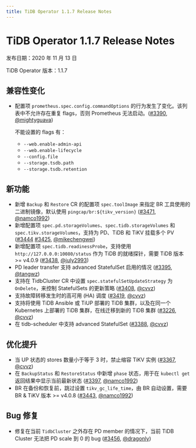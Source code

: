 ```yaml
---
title: TiDB Operator 1.1.7 Release Notes
---
```


# TiDB Operator 1.1.7 Release Notes

发布日期：2020 年 11 月 13 日

TiDB Operator 版本：1.1.7

## 兼容性变化

- 配置项 `prometheus.spec.config.commandOptions` 的行为发生了变化。该列表中不允许存在重复 flags，否则 Prometheus 无法启动。([#3390](https://github.com/pingcap/tidb-operator/pull/3390), [@mightyguava](https://github.com/mightyguava))

    不能设置的 flags 有：

    - `--web.enable-admin-api`
    - `--web.enable-lifecycle`
    - `--config.file`
    - `--storage.tsdb.path`
    - `--storage.tsdb.retention`

## 新功能

- 新增 `Backup` 和 `Restore` CR 的配置项 `spec.toolImage` 来指定 BR 工具使用的二进制镜像，默认使用 `pingcap/br:${tikv_version}` ([#3471](https://github.com/pingcap/tidb-operator/pull/3471), [@namco1992](https://github.com/namco1992))
- 新增配置项 `spec.pd.storageVolumes`、`spec.tidb.storageVolumes` 和 `spec.tikv.storageVolumes`，支持为 PD、TiDB 和 TiKV 挂载多个 PV ([#3444](https://github.com/pingcap/tidb-operator/pull/3444) [#3425](https://github.com/pingcap/tidb-operator/pull/3425), [@mikechengwei](https://github.com/mikechengwei))
- 新增配置项 `spec.tidb.readinessProbe`，支持使用 `http://127.0.0.0:10080/status` 作为 TiDB 的就绪探针，需要 TiDB 版本 >= v4.0.9 ([#3438](https://github.com/pingcap/tidb-operator/pull/3438), [@july2993](https://github.com/july2993))
- PD leader transfer 支持 advanced StatefulSet 启用的情况 ([#3395](https://github.com/pingcap/tidb-operator/pull/3395), [@tangwz](https://github.com/tangwz))
- 支持在 TidbCluster CR 中设置 `spec.statefulSetUpdateStrategy` 为 `OnDelete`，来控制 StatefulSets 的更新策略 ([#3408](https://github.com/pingcap/tidb-operator/pull/3408), [@cvvz](https://github.com/cvvz))
- 支持故障转移发生时的高可用 (HA) 调度 ([#3419](https://github.com/pingcap/tidb-operator/pull/3419), [@cvvz](https://github.com/cvvz))
- 支持将使用 TiDB Ansible 或 TiUP 部署的 TiDB 集群，以及在同一个 Kubernetes 上部署的 TiDB 集群，在线迁移到新的 TiDB 集群 ([#3226](https://github.com/pingcap/tidb-operator/pull/3226), [@cvvz](https://github.com/cvvz))
- 在 tidb-scheduler 中支持 advanced StatefulSet ([#3388](https://github.com/pingcap/tidb-operator/pull/3388), [@cvvz](https://github.com/cvvz))

## 优化提升

- 当 UP 状态的 stores 数量小于等于 3 时，禁止缩容 TiKV 实例 ([#3367](https://github.com/pingcap/tidb-operator/pull/3367), [@cvvz](https://github.com/cvvz))
- 在 `BackupStatus` 和 `RestoreStatus` 中新增 `phase` 状态，用于在 `kubectl get` 返回结果中显示当前最新状态 ([#3397](https://github.com/pingcap/tidb-operator/pull/3397), [@namco1992](https://github.com/namco1992))
- BR 在备份和恢复前，跳过设置 `tikv_gc_life_time`，由 BR 自动设置，需要 BR & TiKV 版本 >= v4.0.8 ([#3443](https://github.com/pingcap/tidb-operator/pull/3443), [@namco1992](https://github.com/namco1992))

## Bug 修复

- 修复在当前 `TidbCluster` 之外存在 PD member 的情况下，当前 TiDB Cluster 无法把 PD scale 到 0 的 bug ([#3456](https://github.com/pingcap/tidb-operator/pull/3456), [@dragonly](https://github.com/dragonly))
